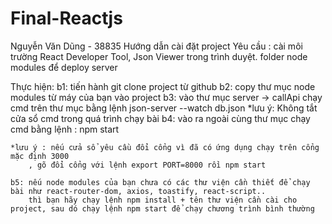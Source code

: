 # Final-Reactjs
Nguyễn Văn Dũng - 38835
Hướng dẫn cài đặt project
Yêu cầu : cài môi trường React Developer Tool, Json Viewer trong trình duyệt.
	 folder node modules để deploy server

Thực hiện:
	b1: tiến hành git clone project từ github
	b2: copy thư mục node modules từ máy của bạn vào project
	b3: vào thư mục server -> callApi chạy cmd trên thư mục bằng lệnh
			json-server --watch db.json
	*lưu ý: Không tắt cửa sổ cmd trong quá trình chạy bài
	b4: vào ra ngoài cùng thư mục chạy cmd bằng lệnh :
			npm start
	
	*lưu ý : nếu cửa sổ yêu cầu đổi cổng vì đã có ứng dụng chạy trên cổng mặc định 3000 
		, gõ đổi cổng với lệnh export PORT=8000 rồi npm start

	b5: nếu node modules của bạn chưa có các thư viện cần thiết để chạy bài như react-router-dom, axios, toastify, react-script..
	    thì bạn hãy chạy lệnh npm install + tên thư viện cần cài cho project, sau dó chạy lệnh npm start để chạy chương trình bình thường